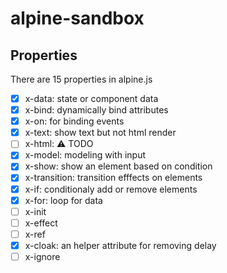 # alpine-sandbox

## Properties
There are 15 properties in alpine.js 
- [x] x-data: state or component data
- [x] x-bind: dynamically bind attributes 
- [x] x-on: for binding events
- [x] x-text: show text but not html render
- [ ] x-html: ⚠ TODO
- [x] x-model: modeling with input
- [x] x-show: show an element based on condition
- [x] x-transition: transition efffects on elements
- [x] x-if: conditionaly add or remove elements 
- [x] x-for: loop for data 
- [ ] x-init 
- [ ] x-effect 
- [ ] x-ref 
- [x] x-cloak: an helper attribute for removing delay  
- [ ] x-ignore  